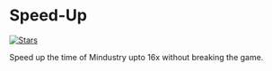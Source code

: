 # Speed-Up

[![Stars](https://img.shields.io/github/stars/CLUET-op/Speed-Up?label=Star%20the%20mod%20here%21&style=social)]()

Speed up the time of Mindustry upto 16x without breaking the game.
